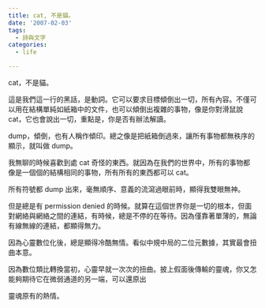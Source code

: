 ```yaml
---
title: cat, 不是貓。
date: '2007-02-03'
tags:
  - 詩與文字
categories:
  - life

---
```

cat，不是貓。  
  
這是我們這一行的黑話，是動詞。它可以要求目標傾倒出一切，所有內容。不僅可以用在結構單純如紙箱中的文件，也可以傾倒出複雜的事物，像是你對滑鼠說 cat，它也會說出一切，重點是，你是否有辦法解讀。  
  
dump，傾倒，也有人稱作傾印。總之像是把紙箱倒過來，讓所有事物都無秩序的顯示，就叫做 dump。  
  
我無聊的時候喜歡到處 cat 奇怪的東西。就因為在我們的世界中，所有的事物都像是一個個的結構相同的事物，所有所有的東西都可以 cat。  
  
所有符號都 dump 出來，毫無順序、意義的流瀉過眼前時，顯得我雙眼無神。  
  
但是總是有 permission denied 的時候。就算在這個世界你是一切的根本，但面對網絡與網絡之間的連結，有時候，總是不停的在等待。因為僅靠著單薄的，無論有線無線的連結，都顯得無力。  
  
因為心靈數位化後，總是顯得冷酷無情。看似中規中局的二位元數據，其實最會扭曲本意。  
  
因為數位類比轉換當初，心靈早就一次次的扭曲。披上假面後傳輸的靈魂，你又怎能夠期待它在微弱通道的另一端，可以還原出  
  
靈魂原有的熱情。